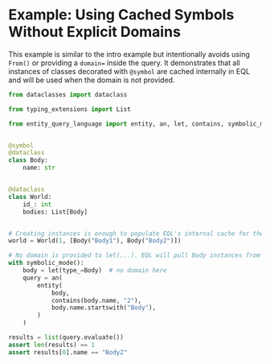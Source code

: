 # Example: Using Cached Symbols Without Explicit Domains

This example is similar to the intro example but intentionally avoids using `From()` or providing a `domain=` inside the query. It demonstrates that all instances of classes decorated with `@symbol` are cached internally in EQL and will be used when the domain is not provided.

```python
from dataclasses import dataclass

from typing_extensions import List

from entity_query_language import entity, an, let, contains, symbolic_mode, symbol


@symbol
@dataclass
class Body:
    name: str


@dataclass
class World:
    id_: int
    bodies: List[Body]


# Creating instances is enough to populate EQL's internal cache for the type Body
world = World(1, [Body("Body1"), Body("Body2")])

# No domain is provided to let(...). EQL will pull Body instances from its cache.
with symbolic_mode():
    body = let(type_=Body)  # no domain here
    query = an(
        entity(
            body,
            contains(body.name, "2"),
            body.name.startswith("Body"),
        )
    )

results = list(query.evaluate())
assert len(results) == 1
assert results[0].name == "Body2"
```
